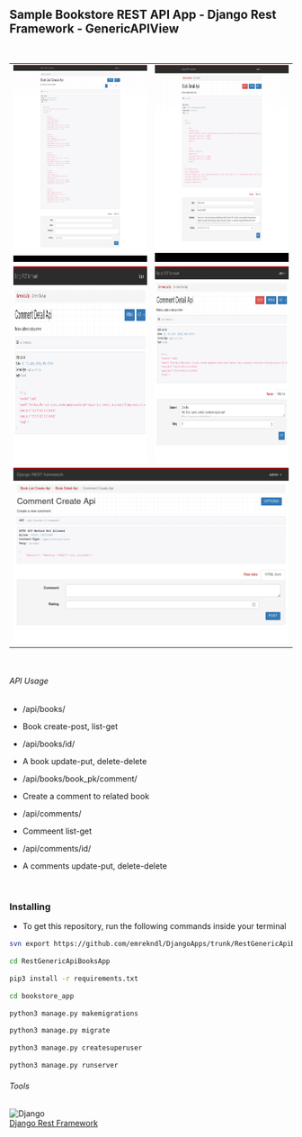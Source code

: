 ## Sample Bookstore REST API App - Django Rest Framework - GenericAPIView
<br />
<p align="center">

<table>
<tr><td>
<img src="images/Book-List-Create-Api.png" width="650" height="350" alt=""></td><td>
<img src="images/Book-Detail-Api.png" width="650" height="350" alt=""></td></tr><tr><td>
<img src="images/Comment-Detail-Api-without-login.png" width="650" height="350" alt=""></td><td>
<img src="images/Comment-Detail-Api.png" width="650" height="350" alt=""></td>
</tr><tr>
<td colspan="2">
<img src="images/Comment-Create-Api.png" alt=""></td></tr>
</table>
</p>
<br />

###### API Usage
- /api/books/
* Book create-post, list-get
- /api/books/id/
* A book update-put, delete-delete
- /api/books/book_pk/comment/
* Create a comment to related book
- /api/comments/
* Commeent list-get
- /api/comments/id/
* A comments update-put, delete-delete
<br/>


### Installing

- To get this repository, run the following commands inside your terminal

```bash
svn export https://github.com/emrekndl/DjangoApps/trunk/RestGenericApiBooksApp
```

```bash
cd RestGenericApiBooksApp
```

```bash
pip3 install -r requirements.txt
```

```bash
cd bookstore_app
```

```bash
python3 manage.py makemigrations
```

```bash
python3 manage.py migrate
```

```bash
python3 manage.py createsuperuser
```

```bash
python3 manage.py runserver
```

###### Tools
![Django](https://img.shields.io/badge/Django-092E20?style=for-the-badge&logo=django&logoColor=white)
<br>
[Django Rest Framework](https://www.django-rest-framework.org/)

